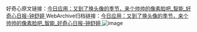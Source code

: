 好奇心原文链接：[今日应用：又到了换头像的季节，来个帅帅的像素脸吧_智能_好奇心日报-钟舒婷 ](https://www.qdaily.com/articles/12598.html)
WebArchive归档链接：[今日应用：又到了换头像的季节，来个帅帅的像素脸吧_智能_好奇心日报-钟舒婷 ](http://web.archive.org/web/20160808051303/http://www.qdaily.com/articles/12598.html)
![image](http://ww3.sinaimg.cn/large/007d5XDply1g3wjvg90xnj30u042bqq5)